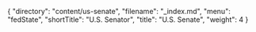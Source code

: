 {
  "directory": "content/us-senate",
  "filename": "_index.md",
  "menu": "fedState",
  "shortTitle": "U.S. Senator",
  "title": "U.S. Senate",
  "weight": 4
}
